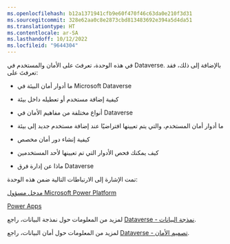```yaml
---
ms.openlocfilehash: b12a1371941cfb9e60f470f46c63da0e210f3d31
ms.sourcegitcommit: 328e62aa0c8e2873cbd813483692e394a5d4da51
ms.translationtype: HT
ms.contentlocale: ar-SA
ms.lasthandoff: 10/12/2022
ms.locfileid: "9644304"
---
```

في هذه الوحدة، تعرفتَ على الأمان والمستخدم في Dataverse. بالإضافة إلى ذلك، فقد تعرفتَ على:

- ما أدوار أمان البيئة في Microsoft Dataverse

- كيفية إضافة مستخدم أو تعطيله داخل بيئة

- أنواع مختلفة من مفاهيم الأمان في Dataverse

- ما أدوار أمان المستخدم، والتي يتم تعيينها افتراضيًا عند إضافة مستخدم جديد إلى بيئة

- كيفية إنشاء دور أمان مخصص

- كيف يمكنك فحص الأدوار التي تم تعيينها لأحد المستخدمين

- ماذا عن إدارة فرق Dataverse

تمت الإشارة إلى الارتباطات التالية ضمن هذه الوحدة:

[مدخل مسؤول Microsoft Power Platform ](https://admin.powerplatform.microsoft.com/?azure-portal=true)

[Power Apps](https://www.powerapps.com/?azure-portal=true)

لمزيد من المعلومات حول نمذجة البيانات، راجع [Dataverse - نمذجة البيانات](https://youtu.be/s1Zqv_8QLNQ?azure-portal=true).

لمزيد من المعلومات حول أمان البيانات، راجع [Dataverse - تصميم الأمان](https://youtu.be/HHBoTNMZtsQ?azure-portal=true).

